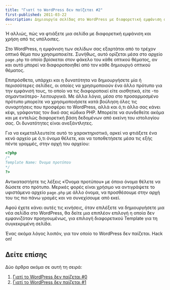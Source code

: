 ```yaml
---
title: "Γιατί το WordPress δεν παίζεται #2"
first-published: 2011-03-22
description: Δημιουργία σελίδας στο WordPress με διαφορετική εμφάνιση από τις υπόλοιπες
---
```


Ή αλλιώς, πώς να φτιάξετε μια σελίδα με διαφορετική εμφάνιση και χρήση από τις υπόλοιπες.

<!-- read more -->

Στο WordPress, η εμφάνιση των σελίδων σας εξαρτάται από το τρέχον οπτικό 
θέμα που χρησιμοποιείτε. Συνήθως, αυτό ορίζεται μέσα στο αρχείο 
<code>page.php</code> το οποίο βρίσκεται στον φάκελο του κάθε οπτικού 
θέματος, αν και αυτό μπορεί να διαφοροποιηθεί από τον κάθε δημιουργό 
οπτικού θέματος.

Επιπρόσθετα, υπάρχει και η δυνατότητα να δημιουργήσετε μία ή 
περισσότερες σελίδες, οι οποίες να χρησιμοποιούν ένα άλλο πρότυπο για 
την εμφάνισή τους, το οποίο να τις διαφοροποιεί είτε αισθητικά, είτε 
-το σημαντικότερο- λειτουργικά. Με άλλα λόγια, μέσα στο προσαρμοσμένο 
πρότυπο μπορείτε να χρησιμοποιήσετε κατά βούληση όλες τις συναρτήσεις 
που προσφέρει το WordPress, αλλά και ό,τι άλλο σας κάνει κέφι, γράφοντας 
τον δικό σας κώδικα PHP. Μπορείτε να συνδεθείτε ακόμα και με εντελώς 
διαφορετική βάση δεδομένων από εκείνη του ιστολογίου σας. Οι δυνατότητες 
είναι ανεξάντλητες.

Για να εκμεταλλευτείτε αυτό το χαρακτηριστικό, αρκεί να φτιάξετε ένα κενό 
αρχείο με ό,τι όνομα θέλετε, και να τοποθετήσετε μέσα τις εξής πέντε 
γραμμές, στην αρχή του αρχείου:

```php
<?php
/*
Template Name: Όνομα προτύπου
*/
?>
```

Αντικαταστήστε τις λέξεις «Όνομα προτύπου» με όποιο όνομα θέλετε να 
δώσετε στο πρότυπο. Μερικές φορές είναι χρήσιμο να αντιγράψετε το 
υφιστάμενο αρχείο <code>page.php</code> με άλλο όνομα, να προσθέσουμε 
στην αρχή του τις πιο πάνω γραμές και να συνεχίσουμε από εκεί.

Αφού έχετε κάνει αυτές τις κινήσεις, όταν επιλέξετε να δημιουργήσετε 
μια νέα σελίδα στο WordPress, θα δείτε μια επιπλέον επιλογή η οποία δεν 
εμφανιζόταν προηγουμένως, για επιλογή διαφορετικού Template για τη 
συγκεκριμένη σελίδα.

Ένας ακόμα λόγος λοιπόν, για τον οποίο το WordPress δεν παίζεται. Hack on!

Δείτε επίσης
------------

Δύο άρθρα ακόμα σε αυτή τη σειρά:

1.  [Γιατί το WordPress δεν παίζεται #0](/posts/γιατί-το-wordpress-δεν-παίζεται-0/)
2.  [Γιατί το WordPress δεν παίζεται #1](/posts/γιατί-το-wordpress-δεν-παίζεται-2/)
